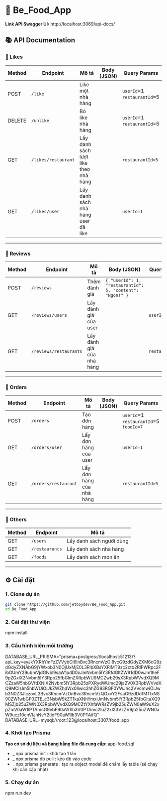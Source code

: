 # 🍔 Be_Food_App

**Link API Swagger UI:** http://localhost:3069/api-docs/

## 📚 API Documentation

### 🔹 Likes

| Method | Endpoint            | Mô tả                                 | Body (JSON) | Query Params                     |
| ------ | ------------------- | ------------------------------------- | ----------- | -------------------------------- |
| POST   | `/like`             | Like một nhà hàng                     |             | `userId`=1<br />`restaurantId`=5 |
| DELETE | `/unlike`           | Bỏ like nhà hàng                      |             | `userId`=1<br />`restaurantId`=5 |
| GET    | `/likes/restaurant` | Lấy danh sách lượt like theo nhà hàng |             | `restaurantId=5`                 |
| GET    | `/likes/user`       | Lấy danh sách nhà hàng user đã like   |             | `userId=1`                       |

---

### 🔹 Reviews

| Method | Endpoint               | Mô tả                     | Body (JSON)                                              | Query Params     |
| ------ | ---------------------- | ------------------------- | -------------------------------------------------------- | ---------------- |
| POST   | `/reviews`             | Thêm đánh giá             | `{ "userId": 1, "restaurantId": 5, "content": "Ngon!" }` |                  |
| GET    | `/reviews/users`       | Lấy đánh giá của user     |                                                          | `userId=1`       |
| GET    | `/reviews/restaurants` | Lấy đánh giá của nhà hàng |                                                          | `restaurantId=5` |

---

### 🔹 Orders

| Method | Endpoint             | Mô tả                     | Body (JSON) | Query Params                                     |
| ------ | -------------------- | ------------------------- | ----------- | ------------------------------------------------ |
| POST   | `/orders`            | Tạo đơn hàng              |             | `userId`=1<br />`restaurantId`=5<br />`foodId=7` |
| GET    | `/orders/user`       | Lấy đơn hàng của user     |             | `userId=1`                                       |
| GET    | `/orders/restaurant` | Lấy đơn hàng của nhà hàng |             | `restaurantId=5`                                 |

---

### 🔹 Others

| Method | Endpoint       | Mô tả                    |
| ------ | -------------- | ------------------------ |
| GET    | `/users`       | Lấy danh sách người dùng |
| GET    | `/restaurants` | Lấy danh sách nhà hàng   |
| GET    | `/foods`       | Lấy danh sách món ăn     |

---

## ⚙️ Cài đặt

### 1. Clone dự án

```bash
git clone https://github.com/jetboydev/Be_Food_App.git
cd Be_Food_App
```

### 2. Cài đặt thư viện

npm install

### 3. Cấu hình biến môi trường

DATABASE_URL_PRISMA="prisma+postgres://localhost:51213/?api_key=eyJkYXRhYmFzZVVybCI6InBvc3RncmVzOi8vcG9zdGdyZXM6cG9zdGdyZXNAbG9jYWxob3N0OjUxMjE0L3RlbXBsYXRlMT9zc2xtb2RlPWRpc2FibGUmY29ubmVjdGlvbl9saW1pdD0xJmNvbm5lY3RfdGltZW91dD0wJm1heF9pZGxlX2Nvbm5lY3Rpb25fbGlmZXRpbWU9MCZwb29sX3RpbWVvdXQ9MCZzaW5nbGVfdXNlX2Nvbm5lY3Rpb25zPXRydWUmc29ja2V0X3RpbWVvdXQ9MCIsIm5hbWUiOiJkZWZhdWx0Iiwic2hhZG93RGF0YWJhc2VVcmwiOiJwb3N0Z3JlczovL3Bvc3RncmVzOnBvc3RncmVzQGxvY2FsaG9zdDo1MTIxNS90ZW1wbGF0ZTE_c3NsbW9kZT1kaXNhYmxlJmNvbm5lY3Rpb25fbGltaXQ9MSZjb25uZWN0X3RpbWVvdXQ9MCZtYXhfaWRsZV9jb25uZWN0aW9uX2xpZmV0aW1lPTAmcG9vbF90aW1lb3V0PTAmc2luZ2xlX3VzZV9jb25uZWN0aW9ucz10cnVlJnNvY2tldF90aW1lb3V0PTAifQ"
DATABASE_URL=mysql://root:123@localhost:3307/food_app

### 4. Khởi tạo Prisma

**Tạo cơ sở dự liệu và bảng bằng file đã cung cấp:** app-food.sql

- \_ npx prisma init : khởi tạo 1 lần
- \_ npx prisma db pull : kéo db vào code
- \_ npx prisma generate : tạo ra object model để chấm lấy table (sẽ chạy khi cần cập nhật)

### 5. Chạy dự án

npm run dev
